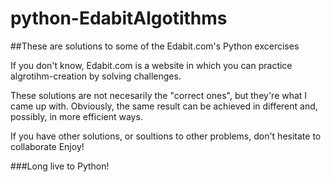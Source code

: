 # python-EdabitAlgotithms

##These are solutions to some of the Edabit.com's Python excercises

If you don't know, Edabit.com is a website in which you can practice algrotihm-creation by solving challenges.

These solutions are not necesarily the "correct ones", but they're what I came up with.
Obviously, the same result can be achieved in different and, possibly, in more efficient ways.

If you have other solutions, or soultions to other problems, don't hesitate to collaborate
Enjoy!

###Long live to Python! 
